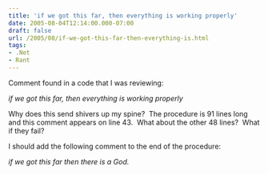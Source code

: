```yaml
---
title: 'if we got this far, then everything is working properly'
date: 2005-08-04T12:14:00.000-07:00
draft: false
url: /2005/08/if-we-got-this-far-then-everything-is.html
tags: 
- .Net
- Rant
---
```


Comment found in a code that I was reviewing:

_if we got this far, then everything is working properly_

Why does this send shivers up my spine?  The procedure is 91 lines long and this comment appears on line 43.  What about the other 48 lines?  What if they fail? 

I should add the following comment to the end of the procedure:

_if we got this far then there is a God._